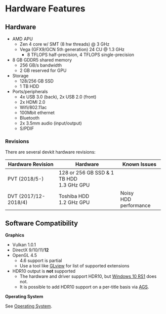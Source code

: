 # Hardware Features

## Hardware

- AMD APU
    - Zen 4 core w/ SMT (8 hw threads) @ 3 GHz
    - Vega (GFX9/GCN 5th generation) 24 CU @ 1.3 GHz
        - 8 TFLOPS half-precision, 4 TFLOPS single-precision
- 8 GB GDDR5 shared memory
    - 256 GB/s bandwidth
    - 2 GB reserved for GPU
- Storage
    - 128/256 GB SSD
    - 1 TB HDD
- Ports/peripherals
    - 4x USB 3.0 (back), 2x USB 2.0 (front)
    - 2x HDMI 2.0
    - Wifi/802.11ac
    - 100Mbit ethernet
    - Bluetooth
    - 2x 3.5mm audio (input/output)
    - S/PDIF

### Revisions

There are several devkit hardware revisions:

| Hardware Revision | Hardware | Known Issues
|-|-|-
| PVT (2018/5-) | 128 or 256 GB SSD & 1 TB HDD<br/>1.3 GHz GPU
| DVT (2017/12-2018/4) | Toshiba HDD<br/>1.2 GHz GPU | Noisy<br/>HDD performance

## Software Compatibility

__Graphics__

- Vulkan 1.0.1
- DirectX 9/10/11/__12__
- OpenGL 4.5
    - 4.6 support is partial
    - Use a tool like [GLview](http://realtech-vr.com/admin/glview) for list of supported extensions
- HDR10 output is __not__ supported
    - The hardware and driver support HDR10, but [Windows 10 RS1](os.md) does not.
    - It is possible to add HDR10 support on a per-title basis via [AGS](amd_gpu_services.md).

__Operating System__

See [Operating System](os.md).